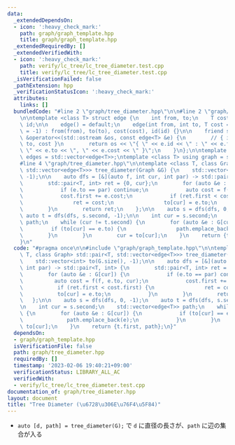 ```yaml
---
data:
  _extendedDependsOn:
  - icon: ':heavy_check_mark:'
    path: graph/graph_template.hpp
    title: graph/graph_template.hpp
  _extendedRequiredBy: []
  _extendedVerifiedWith:
  - icon: ':heavy_check_mark:'
    path: verify/lc_tree/lc_tree_diameter.test.cpp
    title: verify/lc_tree/lc_tree_diameter.test.cpp
  _isVerificationFailed: false
  _pathExtension: hpp
  _verificationStatusIcon: ':heavy_check_mark:'
  attributes:
    links: []
  bundledCode: "#line 2 \"graph/tree_diameter.hpp\"\n\n#line 2 \"graph/graph_template.hpp\"\
    \n\ntemplate <class T> struct edge {\n    int from, to;\n    T cost;\n    int\
    \ id;\n\n    edge() = default;\n    edge(int from, int to, T cost = 1, int id\
    \ = -1) : from(from), to(to), cost(cost), id(id) {}\n\n    friend std::ostream\
    \ &operator<<(std::ostream &os, const edge<T> &e) {\n        // { id : from ->\
    \ to, cost }\n        return os << \"{ \" << e.id << \" : \" << e.from << \" ->\
    \ \" << e.to << \", \" << e.cost << \" }\";\n    }\n};\n\ntemplate <class T> using\
    \ edges = std::vector<edge<T>>;\ntemplate <class T> using graph = std::vector<std::vector<edge<T>>>;\n\
    #line 4 \"graph/tree_diameter.hpp\"\n\ntemplate <class T, class Graph> std::pair<T,\
    \ std::vector<edge<T>>> tree_diameter(Graph &G) {\n    std::vector<int> to(G.size(),\
    \ -1);\n\n    auto dfs = [&](auto f, int cur, int par) -> std::pair<T, int> {\n\
    \        std::pair<T, int> ret = {0, cur};\n        for (auto &e : G[cur]) {\n\
    \            if (e.to == par) continue;\n            auto cost = f(f, e.to, cur);\n\
    \            cost.first += e.cost;\n            if (ret.first < cost.first) {\n\
    \                ret = cost;\n                to[cur] = e.to;\n            }\n\
    \        }\n        return ret;\n    };\n\n    auto s = dfs(dfs, 0, -1);\n   \
    \ auto t = dfs(dfs, s.second, -1);\n\n    int cur = s.second;\n    std::vector<edge<T>>\
    \ path;\n    while (cur != t.second) {\n        for (auto &e : G[cur]) {\n   \
    \         if (to[cur] == e.to) {\n                path.emplace_back(e);\n    \
    \        }\n        }\n        cur = to[cur];\n    }\n    return {t.first, path};\n\
    }\n"
  code: "#pragma once\n\n#include \"graph/graph_template.hpp\"\n\ntemplate <class\
    \ T, class Graph> std::pair<T, std::vector<edge<T>>> tree_diameter(Graph &G) {\n\
    \    std::vector<int> to(G.size(), -1);\n\n    auto dfs = [&](auto f, int cur,\
    \ int par) -> std::pair<T, int> {\n        std::pair<T, int> ret = {0, cur};\n\
    \        for (auto &e : G[cur]) {\n            if (e.to == par) continue;\n  \
    \          auto cost = f(f, e.to, cur);\n            cost.first += e.cost;\n \
    \           if (ret.first < cost.first) {\n                ret = cost;\n     \
    \           to[cur] = e.to;\n            }\n        }\n        return ret;\n \
    \   };\n\n    auto s = dfs(dfs, 0, -1);\n    auto t = dfs(dfs, s.second, -1);\n\
    \n    int cur = s.second;\n    std::vector<edge<T>> path;\n    while (cur != t.second)\
    \ {\n        for (auto &e : G[cur]) {\n            if (to[cur] == e.to) {\n  \
    \              path.emplace_back(e);\n            }\n        }\n        cur =\
    \ to[cur];\n    }\n    return {t.first, path};\n}"
  dependsOn:
  - graph/graph_template.hpp
  isVerificationFile: false
  path: graph/tree_diameter.hpp
  requiredBy: []
  timestamp: '2023-02-06 19:40:21+09:00'
  verificationStatus: LIBRARY_ALL_AC
  verifiedWith:
  - verify/lc_tree/lc_tree_diameter.test.cpp
documentation_of: graph/tree_diameter.hpp
layout: document
title: "Tree Diameter (\u6728\u306E\u76F4\u5F84)"
---
```


- `auto [d, path] = tree_diameter(G);` で `d` に直径の長さが、`path` に辺の集合が入る
